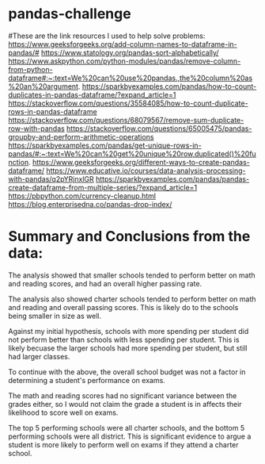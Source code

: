 # pandas-challenge

#These are the link resources I used to help solve problems:
https://www.geeksforgeeks.org/add-column-names-to-dataframe-in-pandas/#
https://www.statology.org/pandas-sort-alphabetically/
https://www.askpython.com/python-modules/pandas/remove-column-from-python-dataframe#:~:text=We%20can%20use%20pandas.,the%20column%20as%20an%20argument.
https://sparkbyexamples.com/pandas/how-to-count-duplicates-in-pandas-dataframe/?expand_article=1
https://stackoverflow.com/questions/35584085/how-to-count-duplicate-rows-in-pandas-dataframe
https://stackoverflow.com/questions/68079567/remove-sum-duplicate-row-with-pandas
https://stackoverflow.com/questions/65005475/pandas-groupby-and-perform-arithmetic-operations
https://sparkbyexamples.com/pandas/get-unique-rows-in-pandas/#:~:text=We%20can%20get%20unique%20row,duplicated()%20function.
https://www.geeksforgeeks.org/different-ways-to-create-pandas-dataframe/
https://www.educative.io/courses/data-analysis-processing-with-pandas/q2pYRjnxlGR
https://sparkbyexamples.com/pandas/pandas-create-dataframe-from-multiple-series/?expand_article=1
https://pbpython.com/currency-cleanup.html
https://blog.enterprisedna.co/pandas-drop-index/

# Summary and Conclusions from the data:

The analysis showed that smaller schools tended to perform better on math and reading scores, and had an overall higher passing rate.

The analysis also showed charter schools tended to perform better on math and reading and overall passing scores. This is likely do to the schools being smaller in size as well.

Against my initial hypothesis, schools with more spending per student did not perform better than schools with less spending per student. This is likely becuase the larger schools had more spending per student, but still had larger classes.

To continue with the above, the overall school budget was not a factor in determining a student's performance on exams.

The math and reading scores had no significant variance between the grades either, so I would not claim the grade a student is in affects their likelihood to score well on exams.

The top 5 performing schools were all charter schools, and the bottom 5 performing schools were all district. This is significant evidence to argue a student is more likely to perform well on exams if they attend a charter school.



